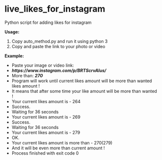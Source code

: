 # live_likes_for_instagram
Python script for adding likes for instagram

<b> Usage: </b>
<ol>
<li> Copy auto_method.py and run it using python 3</li>
<li> Copy and paste the link to your photo or video</li>
</ol>
<b> Example: </b> 
<ul>
<li>Paste your image or video link:</li>
<li><b><i>https://www.instagram.com/p/BRTScrvAIus/ </i></b></li>
<li>More than: <b text='red'><i>270</i></b></li>
<li>Program will work until current likes amount will be more than wanted likes amount !</li>
<li>It means that after some time your like amount will be more than wanted !</li>
<li>Your current likes amount is - 264</li>
<li>Success.</li>
<li>Waiting for 36 seconds</li>
<li>Your current likes amount is - 269</li>
<li>Success.</li>
<li>Waiting for 36 seconds</li>
<li>Your current likes amount is - 279</li>
<li>OK.</li>
<li>Your current likes amount is more than - 270(279)</li>
<li>And it will be even more than current amount !</li>
<li>Process finished with exit code 0</li>
</ul>
